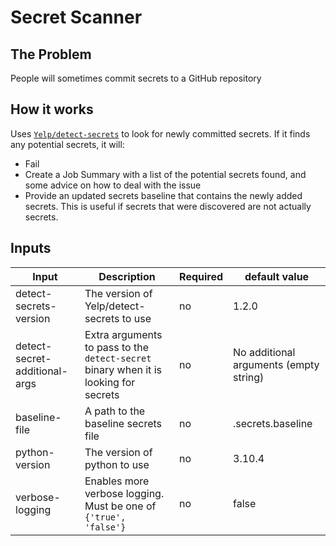 # Secret Scanner
## The Problem
People will sometimes commit secrets to a GitHub repository

## How it works
Uses [`Yelp/detect-secrets`](https://github.com/Yelp/detect-secrets) to look for newly committed secrets. If it finds any potential secrets, it will:
* Fail
* Create a Job Summary with a list of the potential secrets found, and some advice on how to deal with the issue
* Provide an updated secrets baseline that contains the newly added secrets. This is useful if secrets that were discovered are not actually secrets.

## Inputs
|Input|Description|Required|default value|
|-----|-----------|--------|-------------|
|detect-secrets-version|The version of Yelp/detect-secrets to use|no|1.2.0|
|detect-secret-additional-args|Extra arguments to pass to the `detect-secret` binary when it is looking for secrets|no|No additional arguments (empty string)|
|baseline-file|A path to the baseline secrets file|no|.secrets.baseline|
|python-version|The version of python to use|no|3.10.4|
|verbose-logging|Enables more verbose logging. Must be one of `{'true', 'false'}`|no|false|
